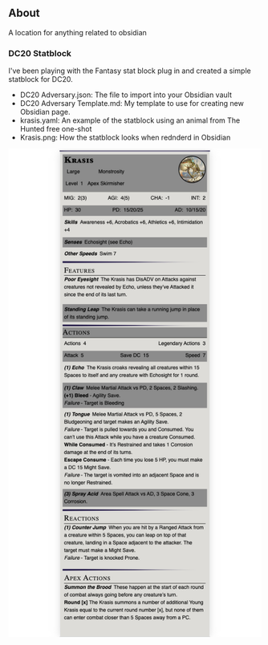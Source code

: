 ## About
A location for anything related to obsidian

### DC20 Statblock
I've been playing with the Fantasy stat block plug in and created a simple statblock for DC20. 
- DC20 Adversary.json: The file to import into your Obsidian vault
- DC20 Adversary Template.md: My template to use for creating new Obsidian page.
- krasis.yaml: An example of the statblock using an animal from The Hunted free one-shot
- Krasis.png: How the statblock looks when rednderd in Obsidian


![Krasis](Krasis.png)
